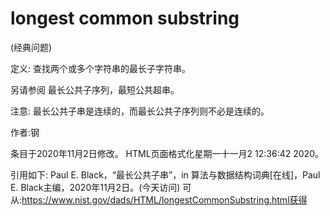 # longest common substring


(经典问题)



定义:
查找两个或多个字符串的最长子字符串。



另请参阅
最长公共子序列，最短公共超串。



注意:
最长公共子串是连续的，而最长公共子序列则不必是连续的。


作者:钢







条目于2020年11月2日修改。
HTML页面格式化星期一十一月2 12:36:42 2020。



引用如下:
Paul E. Black，“最长公共子串”，in
算法与数据结构词典[在线]，Paul E. Black主编，2020年11月2日。(今天访问)
可从:https://www.nist.gov/dads/HTML/longestCommonSubstring.html获得
